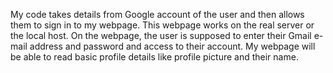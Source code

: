 My code takes details from Google account of the user and then allows them to sign in to my webpage. 
This webpage works on the real server or the local host. 
On the webpage, the user is supposed to enter their Gmail e-mail address and password and access to their account. My webpage will be able to read basic profile details like profile picture and their name. 
